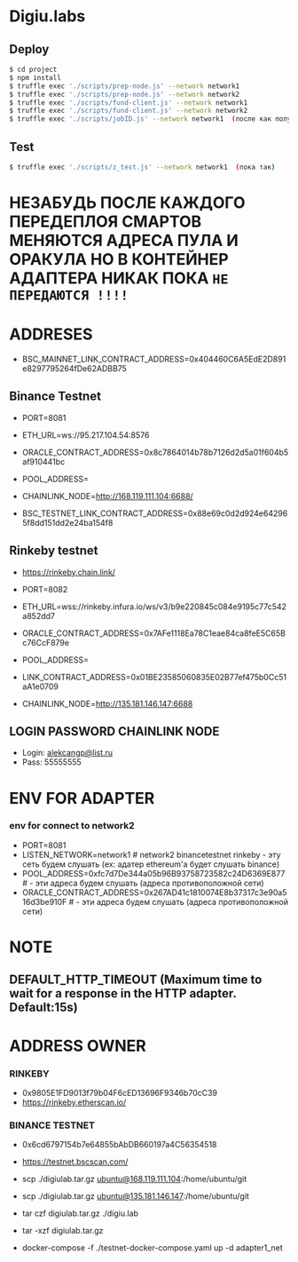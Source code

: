 # Digiu.labs

## Deploy


```bash
$ cd project
$ npm install
$ truffle exec './scripts/prep-node.js' --network network1
$ truffle exec './scripts/prep-node.js' --network network2
$ truffle exec './scripts/fund-client.js' --network network1
$ truffle exec './scripts/fund-client.js' --network network2
$ truffle exec './scripts/jobID.js' --network network1  (после как получили)

```


## Test

```bash
$ truffle exec './scripts/z_test.js' --network network1  (пока так)
```

#  НЕЗАБУДЬ ПОСЛЕ КАЖДОГО ПЕРЕДЕПЛОЯ СМАРТОВ МЕНЯЮТСЯ АДРЕСА ПУЛА И ОРАКУЛА НО В КОНТЕЙНЕР АДАПТЕРА НИКАК ПОКА `НЕ ПЕРЕДАЮТСЯ !!!!`

# ADDRESES

- BSC_MAINNET_LINK_CONTRACT_ADDRESS=0x404460C6A5EdE2D891e8297795264fDe62ADBB75

## Binance Testnet

- PORT=8081
- ETH_URL=ws://95.217.104.54:8576
- ORACLE_CONTRACT_ADDRESS=0x8c7864014b78b7126d2d5a01f604b5af910441bc
- POOL_ADDRESS=


- CHAINLINK_NODE=http://168.119.111.104:6688/
- BSC_TESTNET_LINK_CONTRACT_ADDRESS=0x88e69c0d2d924e642965f8dd151dd2e24ba154f8


## Rinkeby testnet

- https://rinkeby.chain.link/

- PORT=8082
- ETH_URL=wss://rinkeby.infura.io/ws/v3/b9e220845c084e9195c77c542a852dd7
- ORACLE_CONTRACT_ADDRESS=0x7AFe1118Ea78C1eae84ca8feE5C65Bc76CcF879e
- POOL_ADDRESS=

- LINK_CONTRACT_ADDRESS=0x01BE23585060835E02B77ef475b0Cc51aA1e0709
- CHAINLINK_NODE=http://135.181.146.147:6688


## LOGIN PASSWORD CHAINLINK NODE

- Login: alekcangp@list.ru
- Pass: 55555555


# ENV FOR ADAPTER

### env for connect to network2
- PORT=8081
- LISTEN_NETWORK=network1 # network2 binancetestnet rinkeby - эту сеть будем слушать (ex: адатер ethereum'a будет слушать binance)
- POOL_ADDRESS=0xfc7d7De344a05b96B93758723582c24D6369E877  # - эти адреса будем слушать (адреса противоположной сети)
- ORACLE_CONTRACT_ADDRESS=0x267AD41c1810074E8b37317c3e90a516d3be910F # - эти адреса будем слушать (адреса противоположной сети)


# NOTE
## DEFAULT_HTTP_TIMEOUT (Maximum time to wait for a response in the HTTP adapter. Default:15s)


# ADDRESS OWNER

### RINKEBY

- 0x9805E1FD9013f79b04F6cED13696F9346b70cC39
- https://rinkeby.etherscan.io/

### BINANCE TESTNET

- 0x6cd6797154b7e64855bAbDB660197a4C56354518
- https://testnet.bscscan.com/


- scp ./digiulab.tar.gz ubuntu@168.119.111.104:/home/ubuntu/git
- scp ./digiulab.tar.gz ubuntu@135.181.146.147:/home/ubuntu/git
- tar czf digiulab.tar.gz ./digiu.lab
- tar -xzf digiulab.tar.gz
-  docker-compose -f ./testnet-docker-compose.yaml up -d adapter1_net